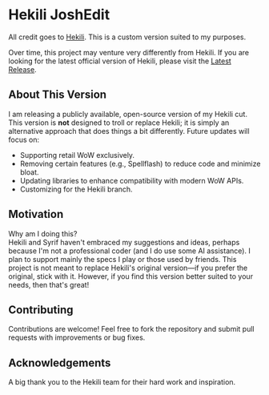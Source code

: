 # Hekili JoshEdit

All credit goes to [Hekili](https://github.com/Hekili/hekili). This is a custom version suited to my purposes.

Over time, this project may venture very differently from Hekili. If you are looking for the latest official version of Hekili, please visit the [Latest Release](https://github.com/Hekili/hekili/releases/latest).

## About This Version

I am releasing a publicly available, open-source version of my Hekili cut. This version is **not** designed to troll or replace Hekili; it is simply an alternative approach that does things a bit differently. Future updates will focus on:

- Supporting retail WoW exclusively.
- Removing certain features (e.g., Spellflash) to reduce code and minimize bloat.
- Updating libraries to enhance compatibility with modern WoW APIs.
- Customizing for the Hekili branch.

## Motivation

Why am I doing this?  
Hekili and Syrif haven't embraced my suggestions and ideas, perhaps because I'm not a professional coder (and I do use some AI assistance). I plan to support mainly the specs I play or those used by friends. This project is not meant to replace Hekili's original version—if you prefer the original, stick with it. However, if you find this version better suited to your needs, then that's great!

## Contributing

Contributions are welcome! Feel free to fork the repository and submit pull requests with improvements or bug fixes.

## Acknowledgements

A big thank you to the Hekili team for their hard work and inspiration.
